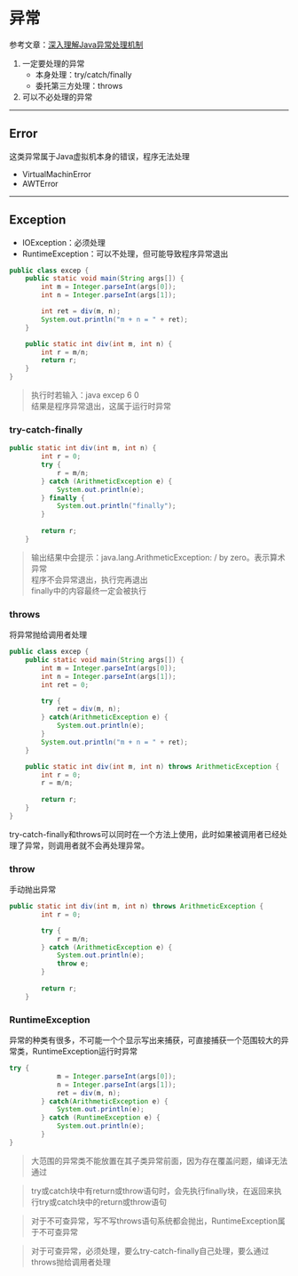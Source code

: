 # **异常**

参考文章：[深入理解Java异常处理机制](https://blog.csdn.net/hguisu/article/details/6155636)  

1. 一定要处理的异常  
   - 本身处理：try/catch/finally
   - 委托第三方处理：throws
2. 可以不必处理的异常 
- - -    

## Error
这类异常属于Java虚拟机本身的错误，程序无法处理  
- VirtualMachinError
- AWTError
- - -

## Exception
- IOException：必须处理   
- RuntimeException：可以不处理，但可能导致程序异常退出
```java
public class excep {
    public static void main(String args[]) {
        int m = Integer.parseInt(args[0]);
        int n = Integer.parseInt(args[1]);

        int ret = div(m, n);
        System.out.println("m + n = " + ret);
    }

    public static int div(int m, int n) {
        int r = m/n;
        return r;
    }
}
```
> 执行时若输入：java excep 6 0  
> 结果是程序异常退出，这属于运行时异常   

### try-catch-finally
```java
public static int div(int m, int n) {
        int r = 0;
        try {
            r = m/n;
        } catch (ArithmeticException e) {
            System.out.println(e);
        } finally {
            System.out.println("finally");
        }
        
        return r;
    }
```  
> 输出结果中会提示：java.lang.ArithmeticException: / by zero。表示算术异常  
> 程序不会异常退出，执行完再退出  
> finally中的内容最终一定会被执行

### throws
将异常抛给调用者处理
```java
public class excep {
    public static void main(String args[]) {
        int m = Integer.parseInt(args[0]);
        int n = Integer.parseInt(args[1]);
        int ret = 0;

        try {
            ret = div(m, n);
        } catch(ArithmeticException e) {
            System.out.println(e);
        }
        System.out.println("m + n = " + ret);
    }

    public static int div(int m, int n) throws ArithmeticException {
        int r = 0;
        r = m/n;
        
        return r;
    }
}
``` 

try-catch-finally和throws可以同时在一个方法上使用，此时如果被调用者已经处理了异常，则调用者就不会再处理异常。 

### throw
手动抛出异常 
```java
public static int div(int m, int n) throws ArithmeticException {
        int r = 0;

        try {
            r = m/n;
        } catch (ArithmeticException e) {
            System.out.println(e);
            throw e;
        }
        
        return r;
    }
```

### RuntimeException
异常的种类有很多，不可能一个个显示写出来捕获，可直接捕获一个范围较大的异常类，RuntimeException运行时异常  
```java
try {
            m = Integer.parseInt(args[0]);
            n = Integer.parseInt(args[1]);
            ret = div(m, n);
        } catch(ArithmeticException e) {
            System.out.println(e);
        } catch (RuntimeException e) {
            System.out.println(e);
        }
}
```
> 大范围的异常类不能放置在其子类异常前面，因为存在覆盖问题，编译无法通过

> try或catch块中有return或throw语句时，会先执行finally块，在返回来执行try或catch块中的return或throw语句 

> 对于不可查异常，写不写throws语句系统都会抛出，RuntimeException属于不可查异常  

> 对于可查异常，必须处理，要么try-catch-finally自己处理，要么通过throws抛给调用者处理








